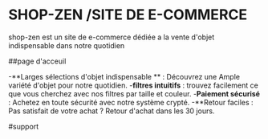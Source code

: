 # SHOP-ZEN /SITE DE E-COMMERCE
shop-zen est un site de e-commerce dédiée a la vente d'objet indispensable dans notre quotidien

##page d'acceuil 

-**Larges sélections d'objet indispensable ** : Découvrez une Ample variété d'objet pour notre quotidien.
-**filtres intuitifs** : trouvez facilement ce que vous cherchez avec nos filtres par taille et couleur.
-**Paiement sécurisé** : Achetez en toute sécurité avec notre système crypté.
-**Retour faciles : Pas satisfait de votre achat ? Retour d'achat dans les 30 jours.










#support
